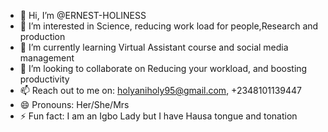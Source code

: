 - 👋 Hi, I’m @ERNEST-HOLINESS
- 👀 I’m interested in Science, reducing work load for people,Research and production
- 🌱 I’m currently learning Virtual Assistant course and social media management
- 💞️ I’m looking to collaborate on Reducing your workload, and boosting productivity
- 📫 Reach out to me on: holyaniholy95@gmail.com, +2348101139447
- 😄 Pronouns: Her/She/Mrs
- ⚡ Fun fact: I am an Igbo Lady but I have Hausa tongue and tonation

<!---
ERNEST-HOLINESS/ERNEST-HOLINESS is a ✨ special ✨ repository because its `README.md` (this file) appears on your GitHub profile.
You can click the Preview link to take a look at your changes.
--->
